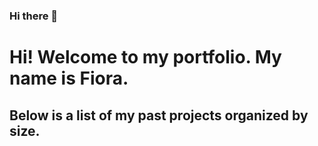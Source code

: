### Hi there 👋

<h1>Hi! Welcome to my portfolio. My name is Fiora.</h1>
<h2>Below is a list of my past projects organized by size.</h2>


<!--
**fiora-nott/fiora-nott** is a ✨ _special_ ✨ repository because its `README.md` (this file) appears on your GitHub profile.

Here are some ideas to get you started:

- 🔭 I’m currently working on ...
- 🌱 I’m currently learning ...
- 👯 I’m looking to collaborate on ...
- 🤔 I’m looking for help with ...
- 💬 Ask me about ...
- 📫 How to reach me: ...
- 😄 Pronouns: ...
- ⚡ Fun fact: ...
-->
